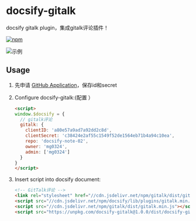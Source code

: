 # docsify-gitalk
docsify gitalk plugin，集成gitalk评论插件！

[![npm](https://img.shields.io/npm/v/docsify-plugin-toc.svg?style=flat-square)](https://www.npmjs.com/package/docsify-gitalk)

![示例](demo.png)


## Usage
1. 先申请 [GitHub Application](https://link.zhihu.com/?target=https%3A//github.com/settings/applications/new)，保存id和secret

2. Configure docsify-gitalk:(配置 ）

    ```html
    <script>
    window.$docsify = {
      // gitalk评论
      gitalk: {
        clientID: 'a80e57a9ad7a92dd2c8d',
        clientSecret: 'c38424e2af55c1549f52de1564eb71b4a94c10ea',
        repo: 'docsify-note-02',
        owner: 'mg0324',
        admin: ['mg0324']
      }
    }
    </script>
    ```

3. Insert script into docsify document:

    ```html
    <!-- GitTalk评论 -->
    <link rel="stylesheet" href="//cdn.jsdelivr.net/npm/gitalk/dist/gitalk.css">
    <script src="//cdn.jsdelivr.net/npm/docsify/lib/plugins/gitalk.min.js"></script>
    <script src="//cdn.jsdelivr.net/npm/gitalk/dist/gitalk.min.js"></script>
    <script src="https://unpkg.com/docsify-gitalk@1.0.0/dist/docsify-gitalk.min.js"></script>
    ```
<div id="gitalk-container"></div>
